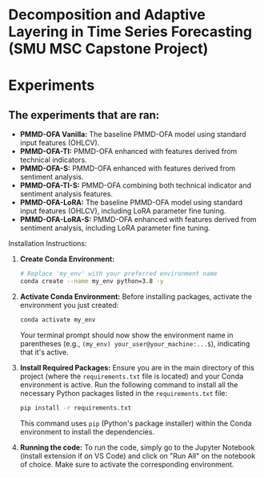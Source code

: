 # Decomposition and Adaptive Layering in Time Series Forecasting (SMU MSC Capstone Project)

# Experiments

## The experiments that are ran:
* **PMMD-OFA Vanilla:** The baseline PMMD-OFA model using standard input features (OHLCV).
* **PMMD-OFA-TI:** PMMD-OFA enhanced with features derived from technical indicators.
* **PMMD-OFA-S:** PMMD-OFA enhanced with features derived from sentiment analysis.
* **PMMD-OFA-TI-S:** PMMD-OFA combining both technical indicator and sentiment analysis features.
* **PMMD-OFA-LoRA:** The baseline PMMD-OFA model using standard input features (OHLCV), including LoRA parameter fine tuning.
* **PMMD-OFA-LoRA-S:** PMMD-OFA enhanced with features derived from sentiment analysis, including LoRA parameter fine tuning.

Installation Instructions:

1. **Create Conda Environment:**
    ```bash
    # Replace 'my_env' with your preferred environment name
    conda create --name my_env python=3.8 -y
    ```

2. **Activate Conda Environment:**
    Before installing packages, activate the environment you just created:

    ```bash
    conda activate my_env
    ```
    Your terminal prompt should now show the environment name in parentheses (e.g., `(my_env) your_user@your_machine:...$`), indicating that it's active.

3. **Install Required Packages:**
    Ensure you are in the main directory of this project (where the `requirements.txt` file is located) and your Conda environment is active. Run the following command to install all the necessary Python packages listed in the `requirements.txt` file:

    ```bash
    pip install -r requirements.txt
    ```
    This command uses `pip` (Python's package installer) within the Conda environment to install the dependencies.

4. **Running the code:**
    To run the code, simply go to the Jupyter Notebook (install extension if on VS Code) and click on "Run All" on the notebook of choice. Make sure to activate the corresponding environment.